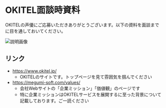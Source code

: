 # OKITEL面談時資料

OKITELの声優にご応募いただきありがとうございます。以下の資料を面談までに目を通しておいてください。

![説明画像](https://github.com/megumi-soft/corporate-documents/blob/master/recruits/okitel.jpg?raw=true)

## リンク

- https://www.okitel.jp/
  - OKITELのサイトです。トップページを見て雰囲気を掴んでください
- https://megumi-soft.com/values/
  - 会社Webサイトの「企業ミッション」「価値観」のページです
  - 特に企業ミッションはOKITELサービスを展開するに至った背景について記載しております。ご一読ください

